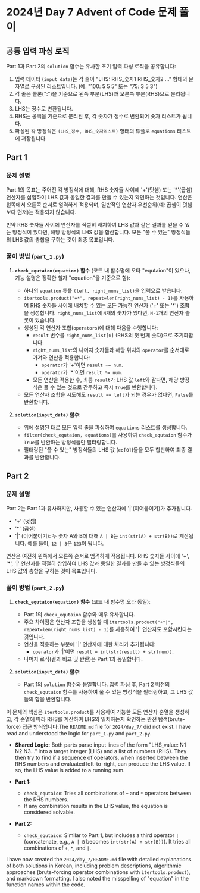 # 2024년 Day 7 Advent of Code 문제 풀이

## 공통 입력 파싱 로직

Part 1과 Part 2의 `solution` 함수는 유사한 초기 입력 파싱 로직을 공유합니다:

1.  입력 데이터 (`input_data`)는 각 줄이 "LHS: RHS_숫자1 RHS_숫자2 ..." 형태의 문자열로 구성된 리스트입니다.
    (예: "100: 5 5 5" 또는 "75: 3 5 3")
2.  각 줄은 콜론(":")을 기준으로 왼쪽 부분(LHS)과 오른쪽 부분(RHS)으로 분리됩니다.
3.  LHS는 정수로 변환됩니다.
4.  RHS는 공백을 기준으로 분리된 후, 각 숫자가 정수로 변환되어 숫자 리스트가 됩니다.
5.  파싱된 각 방정식은 `(LHS_정수, RHS_숫자리스트)` 형태의 튜플로 `equations` 리스트에 저장됩니다.

## Part 1

### 문제 설명

Part 1의 목표는 주어진 각 방정식에 대해, RHS 숫자들 사이에 '+'(덧셈) 또는 '*'(곱셈) 연산자를 삽입하여 LHS 값과 동일한 결과를 만들 수 있는지 확인하는 것입니다. 연산은 왼쪽에서 오른쪽 순서로 엄격하게 적용되며, 일반적인 연산자 우선순위(예: 곱셈이 덧셈보다 먼저)는 적용되지 않습니다.

만약 RHS 숫자들 사이에 연산자를 적절히 배치하여 LHS 값과 같은 결과를 얻을 수 있는 방정식이 있다면, 해당 방정식의 LHS 값을 합산합니다. 모든 "풀 수 있는" 방정식들의 LHS 값의 총합을 구하는 것이 최종 목표입니다.

### 풀이 방법 (`part_1.py`)

1.  **`check_equtaion(equation)` 함수** (코드 내 함수명에 오타 "equtaion"이 있으나, 기능 설명은 정확한 철자 "equation"을 기준으로 함):
    *   하나의 `equation` 튜플 `(left, right_nums_list)`을 입력으로 받습니다.
    *   `itertools.product("+*", repeat=len(right_nums_list) - 1)`를 사용하여 RHS 숫자들 사이에 배치할 수 있는 모든 가능한 연산자 ('+' 또는 '*') 조합을 생성합니다. `right_nums_list`에 `N`개의 숫자가 있다면, `N-1`개의 연산자 슬롯이 있습니다.
    *   생성된 각 연산자 조합(`operators`)에 대해 다음을 수행합니다:
        *   `result` 변수를 `right_nums_list[0]` (RHS의 첫 번째 숫자)으로 초기화합니다.
        *   `right_nums_list`의 나머지 숫자들과 해당 위치의 `operator`를 순서대로 가져와 연산을 적용합니다:
            *   `operator`가 '+'이면 `result += num`.
            *   `operator`가 '*'이면 `result *= num`.
        *   모든 연산을 적용한 후, 최종 `result`가 LHS 값 `left`와 같다면, 해당 방정식은 풀 수 있는 것으로 간주하고 즉시 `True`를 반환합니다.
    *   모든 연산자 조합을 시도해도 `result == left`가 되는 경우가 없다면, `False`를 반환합니다.

2.  **`solution(input_data)` 함수**:
    *   위에 설명된 대로 모든 입력 줄을 파싱하여 `equations` 리스트를 생성합니다.
    *   `filter(check_equtaion, equations)`를 사용하여 `check_equtaion` 함수가 `True`를 반환하는 방정식들만 필터링합니다.
    *   필터링된 "풀 수 있는" 방정식들의 LHS 값 (`eq[0]`)들을 모두 합산하여 최종 결과를 반환합니다.

## Part 2

### 문제 설명

Part 2는 Part 1과 유사하지만, 사용할 수 있는 연산자에 '|'(이어붙이기)가 추가됩니다.
*   '+' (덧셈)
*   '*' (곱셈)
*   '|' (이어붙이기): 두 숫자 A와 B에 대해 `A | B`는 `int(str(A) + str(B))`로 계산됩니다. 예를 들어, `12 | 3`은 `123`이 됩니다.

연산은 여전히 왼쪽에서 오른쪽 순서로 엄격하게 적용됩니다. RHS 숫자들 사이에 '+', '*', '|' 연산자를 적절히 삽입하여 LHS 값과 동일한 결과를 만들 수 있는 방정식들의 LHS 값의 총합을 구하는 것이 목표입니다.

### 풀이 방법 (`part_2.py`)

1.  **`check_equtaion(equation)` 함수** (코드 내 함수명 오타 동일):
    *   Part 1의 `check_equtaion` 함수와 매우 유사합니다.
    *   주요 차이점은 연산자 조합을 생성할 때 `itertools.product("+*|", repeat=len(right_nums_list) - 1)`를 사용하여 '|' 연산자도 포함시킨다는 것입니다.
    *   연산을 적용하는 부분에 '|' 연산자에 대한 처리가 추가됩니다:
        *   `operator`가 '|'이면 `result = int(str(result) + str(num))`.
    *   나머지 로직(결과 비교 및 반환)은 Part 1과 동일합니다.

2.  **`solution(input_data)` 함수**:
    *   Part 1의 `solution` 함수와 동일합니다. 입력 파싱 후, Part 2 버전의 `check_equtaion` 함수를 사용하여 풀 수 있는 방정식을 필터링하고, 그 LHS 값들의 합을 반환합니다.

이 문제의 핵심은 `itertools.product`를 사용하여 가능한 모든 연산자 순열을 생성하고, 각 순열에 따라 RHS를 계산하여 LHS와 일치하는지 확인하는 완전 탐색(brute-force) 접근 방식입니다.The `README.md` file for `2024/day_7/` did not exist.
I have read and understood the logic for `part_1.py` and `part_2.py`.

-   **Shared Logic:** Both parts parse input lines of the form "LHS_value: N1 N2 N3..." into a target integer (LHS) and a list of numbers (RHS). They then try to find if a sequence of operators, when inserted between the RHS numbers and evaluated left-to-right, can produce the LHS value. If so, the LHS value is added to a running sum.

-   **Part 1:**
    -   `check_equtaion`: Tries all combinations of `+` and `*` operators between the RHS numbers.
    -   If any combination results in the LHS value, the equation is considered solvable.

-   **Part 2:**
    -   `check_equtaion`: Similar to Part 1, but includes a third operator `|` (concatenate, e.g., `A | B` becomes `int(str(A) + str(B))`). It tries all combinations of `+`, `*`, and `|`.

I have now created the `2024/day_7/README.md` file with detailed explanations of both solutions in Korean, including problem descriptions, algorithmic approaches (brute-forcing operator combinations with `itertools.product`), and markdown formatting. I also noted the misspelling of "equation" in the function names within the code.
